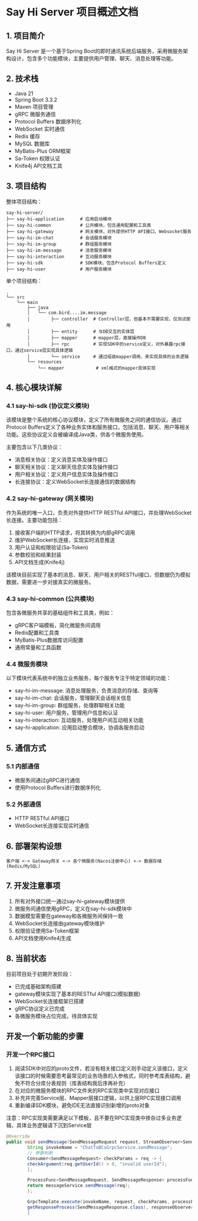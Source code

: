 # Say Hi Server 项目概述文档

## 1. 项目简介

Say Hi Server 是一个基于Spring Boot的即时通讯系统后端服务，采用微服务架构设计，包含多个功能模块，主要提供用户管理、聊天、消息处理等功能。

## 2. 技术栈

- Java 21
- Spring Boot 3.3.2
- Maven 项目管理
- gRPC 微服务通信
- Protocol Buffers 数据序列化
- WebSocket 实时通信
- Redis 缓存
- MySQL 数据库
- MyBatis-Plus ORM框架
- Sa-Token 权限认证
- Knife4j API文档工具

## 3. 项目结构

整体项目结构：

```
say-hi-server/
├── say-hi-application      # 应用启动模块
├── say-hi-common           # 公共模块，包含通用配置和工具类
├── say-hi-gateway          # 网关模块，对外提供HTTP API接口、Websocket服务
├── say-hi-im-chat          # 会话服务模块
├── say-hi-im-group         # 群组服务模块
├── say-hi-im-message       # 消息服务模块
├── say-hi-interaction      # 互动服务模块
├── say-hi-sdk              # SDK模块，包含Protocol Buffers定义
├── say-hi-user             # 用户服务模块
```

单个项目结构：

```
.
└── src
    └── main
        ├── java
        │   └── com.bird....im.message
        │        ├── controller  # Controller层，但基本不需要实现，仅测试使用
        │        ├── entity      # 与DB交互的实体层
        │        ├── mapper      # mapper层，直接操作DB
        │        ├── rpc         # 实现SDK中的service定义，对外暴露rpc接口，通过service层实现具体逻辑
        │        └── service     # 通过组装mapper调用，来实现具体的业务逻辑
        └── resources
            └── mapper            # xml格式的mapper具体实现
```



## 4. 核心模块详解

### 4.1 say-hi-sdk (协议定义模块)

该模块是整个系统的核心协议模块，定义了所有微服务之间的通信协议。通过Protocol Buffers定义了各种业务实体和服务接口，包括消息、聊天、用户等相关功能。这些协议定义会被编译成Java类，供各个微服务使用。

主要包含以下几类协议：

- 消息相关协议：定义消息实体及操作接口
- 聊天相关协议：定义聊天信息实体及操作接口
- 用户相关协议：定义用户信息实体及操作接口
- 长连接协议：定义WebSocket长连接通信的数据结构

### 4.2 say-hi-gateway (网关模块)

作为系统的唯一入口，负责对外提供HTTP RESTful API接口，并处理WebSocket长连接。主要功能包括：

1. 接收客户端的HTTP请求，将其转换为内部gRPC调用
2. 维护WebSocket长连接，实现实时消息推送
3. 用户认证和权限验证(Sa-Token)
4. 参数校验和结果封装
5. API文档生成(Knife4j)

该模块目前实现了基本的消息、聊天、用户相关的RESTful接口，但数据仍为模拟数据，需要进一步对接真实的微服务。

### 4.3 say-hi-common (公共模块)

包含各微服务共享的基础组件和工具类，例如：

- gRPC客户端模板，简化微服务间调用
- Redis配置和工具类
- MyBatis-Plus数据库访问配置
- 通用常量和工具函数

### 4.4 微服务模块

以下模块代表系统中的独立业务服务，每个服务专注于特定领域的功能：

- say-hi-im-message: 消息处理服务，负责消息的存储、查询等
- say-hi-im-chat: 会话服务，管理聊天会话相关信息
- say-hi-im-group: 群组服务，处理群聊相关功能
- say-hi-user: 用户服务，管理用户信息和认证
- say-hi-interaction: 互动服务，处理用户间互动相关功能
- say-hi-application: 应用启动整合模块，协调各服务启动

## 5. 通信方式

### 5.1 内部通信

- 微服务间通过gRPC进行通信
- 使用Protocol Buffers进行数据序列化

### 5.2 外部通信

- HTTP RESTful API接口
- WebSocket长连接实现实时通信

## 6. 部署架构设想

```
客户端 <-> Gateway网关 <-> 各个微服务(Nacos注册中心) <-> 数据存储(Redis/MySQL)
```

## 7. 开发注意事项

1. 所有对外接口统一通过say-hi-gateway模块提供
2. 微服务间通信使用gRPC，定义在say-hi-sdk模块中
3. 数据模型需要在gateway和各微服务间保持一致
4. WebSocket长连接由gateway模块维护
5. 权限验证使用Sa-Token框架
6. API文档使用Knife4j生成

## 8. 当前状态

目前项目处于初期开发阶段：

- 已完成基础架构搭建
- gateway模块实现了基本的RESTful API接口(模拟数据)
- WebSocket长连接框架已搭建
- gRPC协议定义已完成
- 各微服务模块占位完成，待具体实现

## 开发一个新功能的步骤

### 开发一个RPC接口

1. 阅读SDK中对应的proto文件，若没有相关接口定义则手动定义该接口，定义该接口的时候需要思考最常见的业务场景的入参格式，同时参考库表结构，避免不符合分库分表规则（库表结构我后序再补充）
2. 在对应的微服务模块的RPC文件夹的RPC实现类中实现对应接口
3. 补充并完善Service层、Mapper层接口逻辑，以供上层RPC实现接口调用
4. 重新编译SDK模块，避免IDE无法直接识别新增的proto对象

注意：RPC实现类需要满足以下模板，且不要在RPC实现类中掺杂过多业务逻辑，具体业务逻辑请下沉到Service层

```java
@Override
public void sendMessage(SendMessageRequest request, StreamObserver<SendMessageResponse> responseObserver) {
        String invokeName = "ChatToBCsGrpcService.sendMessage";
        // 参数判断
        Consumer<SendMessageRequest> checkParams = req -> {
        checkArgument(req.getUserId() > 0, "invalid userId");
        };

        ProcessFunc<SendMessageRequest, SendMessageResponse> processFunc = req -> {
        return messageService.sendMessage(req);
        };

        GrpcTemplate.execute(invokeName, request, checkParams, processFunc,
        getResponseProcess(SendMessageResponse.class), responseObserver);
        }
```